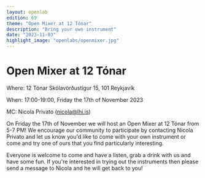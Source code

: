```yaml
---
layout: openlab
edition: 69
theme: "Open Mixer at 12 Tónar"
description: "Bring your own instrument"
date: "2023-11-03"
highlight_image: "openlabs/openmixer.jpg"
---
```


<script>
    import CaptionedImage from "../../components/Images/CaptionedImage.svelte"
</script>

<CaptionedImage
    src="openlabs/openmixer.jpg"
    alt="People surrounding a yellow table with loads of odd instruments" 
    caption="From our last open mixer at the Yellow Lab"/>

# Open Mixer at 12 Tónar

Where: 12 Tónar Skólavörðustígur 15, 101 Reykjavík

When: 17:00-19:00, Friday the 17th of November 2023

MC: Nicola Privato (nicola@lhi.is)

On Friday the 17th of November we will host an Open Mixer at 12 Tónar from 5-7 PM! We encourage our community to participate by contacting Nicola Privato and let us know you'd like to come with your own instrument or come and try one of ours that you find particularly interesting. 

Everyone is welcome to come and have a listen, grab a drink with us and have some fun. If you're interested in trying out the instruments then please send a message to Nicola and he will get back to you! 
